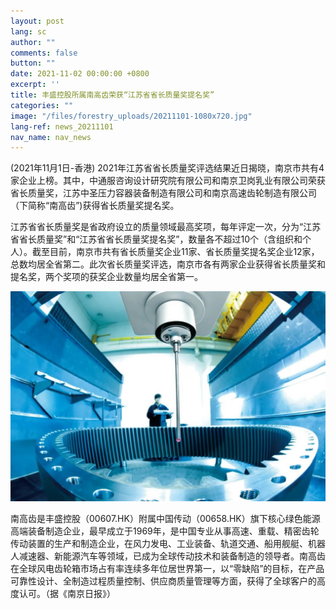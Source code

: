 ```yaml
---
layout: post
lang: sc
author: ""
comments: false
button: ""
date: 2021-11-02 00:00:00 +0800
excerpt: ''
title: 丰盛控股所属南高齿荣获“江苏省省长质量奖提名奖”
categories: ""
image: "/files/forestry_uploads/20211101-1080x720.jpg"
lang-ref: news_20211101
nav_name: nav_news
---
```


(2021年11月1日-香港) 2021年江苏省省长质量奖评选结果近日揭晓，南京市共有4家企业上榜。其中，中通服咨询设计研究院有限公司和南京卫岗乳业有限公司荣获省长质量奖，江苏中圣压力容器装备制造有限公司和南京高速齿轮制造有限公司（下简称“南高齿”)获得省长质量奖提名奖。 

江苏省省长质量奖是省政府设立的质量领域最高奖项，每年评定一次，分为“江苏省省长质量奖”和“江苏省省长质量奖提名奖”，数量各不超过10个（含组织和个人）。截至目前，南京市共有省长质量奖企业11家、省长质量奖提名奖企业12家，总数均居全省第二。此次省长质量奖评选，南京市各有两家企业获得省长质量奖和提名奖，两个奖项的获奖企业数量均居全省第一。 

![](/files/forestry_uploads/20211101-1080x720.jpg)

南高齿是丰盛控股（00607.HK）附属中国传动（00658.HK）旗下核心绿色能源高端装备制造企业，最早成立于1969年，是中国专业从事高速、重载、精密齿轮传动装置的生产和制造企业，在风力发电、工业装备、轨道交通、船用舰艇、机器人减速器、新能源汽车等领域，已成为全球传动技术和装备制造的领导者。南高齿在全球风电齿轮箱市场占有率连续多年位居世界第一，以“零缺陷”的目标，在产品可靠性设计、全制造过程质量控制、供应商质量管理等方面，获得了全球客户的高度认可。（据《南京日报》） 
